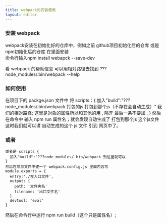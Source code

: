 ```yaml
---
title: webpack的安装使用
layout: editor
---
```


### 安装 webpack

webpack安装在初始化好的仓库中，例如之前 github项目初始化后的仓库 或是npm初始化后的仓库
在里面安装  
命令行输入npm install webapck --save-dev

看 webpack 的帮助信息 可以用相对路径去找到  ???node_modules/.bin/webpack --help

### 如何使用
在项目下的 packge.json 文件中 将
scripts：{
  加入"build":"???node_modules/.bin/webpack 打包的js 打包到那个js（不存在会自动生成）"  我们的相对路径;
  这里是对象的属性所以和其他的用 , 隔开  最后一条不要加 ,
}
然后在命令中  输入 npm run 属性名；就会发现自动生成了 打包到那个js 这个js文件
这时我们就可以讲 自动生成的这个 js 文件  引到 网页中了。

### 或者
```
或者是 scripts {
  加入"build":"???node_modules/.bin/webpack 到这里就可以
}
然后在项目文件中建一个 webpack.config.js 里面内容写
module.exports = {
  entry:'./写入口文件',
  output: {
    path: '文件夹名'
    filename: '出口文件名'
  }
  devtool: 'eval'
}
```
然后在命令行中运行 npm run build（这个只是属性名）;
